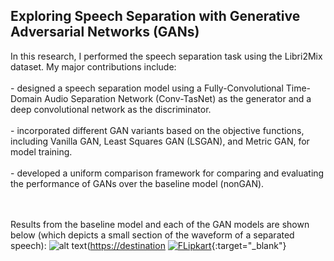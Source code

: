 <h2>Exploring Speech Separation with Generative Adversarial Networks (GANs)</h2><p> In this research, I performed the speech separation task using the Libri2Mix dataset. My major contributions include:<br><br> 
 -  designed a speech separation model using a Fully-Convolutional Time-Domain Audio Separation Network (Conv-TasNet) as the generator and a deep convolutional network as the discriminator. <br><br>
-  incorporated different GAN variants based on the objective functions, including Vanilla GAN, Least Squares GAN (LSGAN), and Metric GAN, for model training.<br><br>
-  developed a uniform comparison framework for comparing and evaluating the performance of GANs over the baseline model (nonGAN). 

 <br><br>
Results from the baseline model and each of the GAN models are shown below (which depicts a small section of the waveform of a separated speech): 
![alt text](https://github.com/abishek2019/Machine_Learning/blob/main/Speech%20Separation%20(Deep%20Learning%20Thesis%20Research)/assets/Result2.png?raw=true)([https://destination](https://github.com/abishek2019/Machine_Learning/blob/main/Speech%20Separation%20(Deep%20Learning%20Thesis%20Research)/assets/Result2.png)
[![FLipkart](/assets/img/buttons/flipkart.png)](https://www.flipkart.com/){:target="_blank"}
<br>
